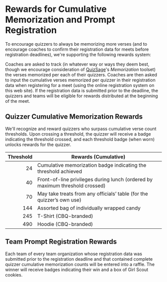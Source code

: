 # Rewards for Cumulative Memorization and Prompt Registration

To encourage quizzers to always be memorizing more verses (and to encourage coaches to confirm their registration data for meets before registration deadlines), we're supporting the following rewards system:

Coaches are asked to track (in whatever way or ways they deem best, though we encourage consideration of [QuizSage](https://quizsage.org)'s _Memorization_ toolset) the verses memorized per each of their quizzers. Coaches are then asked to input the cumulative verses memorized per quizzer in their registration data when registering for a meet (using the online registration system on this web site). If the registration data is submitted prior to the deadline, the quizzers and teams will be eligible for rewards distributed at the beginning of the meet.

## Quizzer Cumulative Memorization Rewards

We'll recognize and reward quizzers who surpass cumulative verse count thresholds. Upon crossing a threshold, the quizzer will receive a badge indicating the threshold crossed, and each threshold badge (when worn) unlocks rewards for the quizzer.

| Threshold | Rewards (Cumulative)                                                         |
| ---------:| ---------------------------------------------------------------------------- |
|        24 | Cumulative memorization badge indicating the threshold achieved              |
|        40 | Front-of-line privileges during lunch (ordered by maximum threshold crossed) |
|        70 | May take treats from any officials’ table (for the quizzer’s own use)        |
|       144 | Assorted bag of individually wrapped candy                                   |
|       245 | T-Shirt (CBQ-branded)                                                        |
|       490 | Hoodie (CBQ-branded)                                                         |

## Team Prompt Registration Rewards

Each team of every team organization whose registration data was submitted prior to the registration deadline and that contained complete quizzer cumulative memorization counts will be entered into a raffle. The winner will receive badges indicating their win and a box of Girl Scout cookies.
